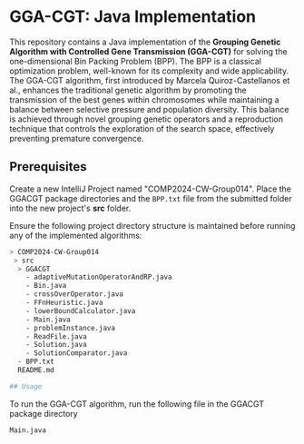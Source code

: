 # GGA-CGT: Java Implementation

This repository contains a Java implementation of the **Grouping Genetic Algorithm with Controlled Gene Transmission (GGA-CGT)** for solving the one-dimensional Bin Packing Problem (BPP). The BPP is a classical optimization problem, well-known for its complexity and wide applicability. The GGA-CGT algorithm, first introduced by Marcela Quiroz-Castellanos et al., enhances the traditional genetic algorithm by promoting the transmission of the best genes within chromosomes while maintaining a balance between selective pressure and population diversity. This balance is achieved through novel grouping genetic operators and a reproduction technique that controls the exploration of the search space, effectively preventing premature convergence.

## Prerequisites

Create a new IntelliJ Project named "COMP2024-CW-Group014". Place the GGACGT package directories and the `BPP.txt` file from the submitted folder into the new project's **src** folder.

Ensure the following project directory structure is maintained before running any of the implemented algorithms:

```bash
> COMP2024-CW-Group014
 > src
  > GGACGT
    - adaptiveMutationOperatorAndRP.java
    - Bin.java
    - crossOverOperator.java
    - FFnHeuristic.java
    - lowerBoundCalculator.java
    - Main.java
    - problemInstance.java
    - ReadFile.java
    - Solution.java
    - SolutionComparator.java
  - BPP.txt
  README.md

## Usage
```
To run the GGA-CGT algorithm, run the following file in the GGACGT package directory
```python
Main.java
```
